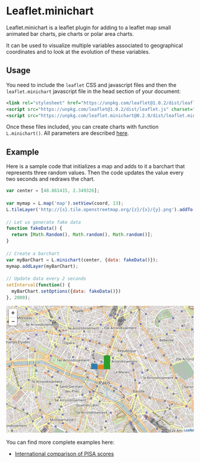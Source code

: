 # Leaflet.minichart

Leaflet.minichart is a leaflet plugin for adding to a leaflet map small animated bar charts, pie charts or polar area charts.

It can be used to visualize multiple variables associated to geographical coordinates and to look at the evolution of these variables.

## Usage

You need to include the `leaflet` CSS and javascript files and then the `leaflet.minichart` javascript file in the head section of your document:

``` xml
<link rel="stylesheet" href="https://unpkg.com/leaflet@1.0.2/dist/leaflet.css" media="screen" title="leaflet">
<script src="https://unpkg.com/leaflet@1.0.2/dist/leaflet.js" charset="utf-8"></script>
<script src="https://unpkg.com/leaflet.minichart@0.2.0/dist/leaflet.minichart.min.js" charset="utf-8"></script>
```

Once these files included, you can create charts with function `L.minichart()`. All parameters are described [here](https://rte-antares-rpackage.github.io/leaflet.minichart/-_L.minichart_.html).

## Example

Here is a sample code that initializes a map and adds to it a barchart that represents three random values. Then the code updates the value every two seconds and redraws the chart.

``` javascript
var center = [48.861415, 2.349326];

var mymap = L.map('map').setView(coord, 13);
L.tileLayer('http://{s}.tile.openstreetmap.org/{z}/{x}/{y}.png').addTo(mymap);

// Let us generate fake data
function fakeData() {
  return [Math.Random(), Math.random(), Math.random()];
}

// Create a barchart
var myBarChart = L.minichart(center, {data: fakeData()});
mymap.addLayer(myBarChart);

// Update data every 2 seconds
setInterval(function() {
  myBarChart.setOptions({data: fakeData()})
}, 2000);
```

![Example of a barchart on a map](img/example_barchart.gif)

You can find more complete examples here:
* [International comparison of PISA scores](https://rte-antares-rpackage.github.io/leaflet.minichart/tutorial-PISA%20scores.html)
